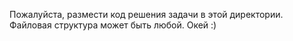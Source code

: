 Пожалуйста, размести код решения задачи в этой директории. Файловая структура может быть любой. Окей :)
